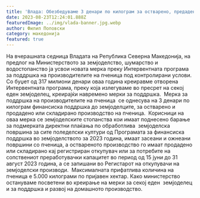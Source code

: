 ```yaml
---
title: 'Влада: Обезбедуваме 3 денари по килограм за остварено, предадено, или складирано производство на пченица - 23 АВГУСТ 2023'
date: 2023-08-23T12:24:01.888Z
featuredImage: ../img/vlada-banner.jpg.webp
author: Филип Поповски
category: македонија
featured: true
---
```

На вчерашната седница Владата на Република Северна Македонија, на предлог на Министерството за земјоделство, шумарство и водостопанство ја усвои новата мерка преку
Интервентната програма за поддршка на производителите на пченица под контролирани услови.
Со буџет од 317 милиони денари оваа година креиравме отворена Интервентната програма, преку која излегуваме во пресрет на секој еден земјоделец, креирајќи навремено мерки за поддршка. 
Мерка за поддршка на производителите на пченица  се однесува на 3 денари по килограм финансиска поддршка до земјоделците, за остварено и продадено или складирано производство на пченица. 
Корисници на оваа мерка се земјоделските стопанства кои имаат поднесено барање за подмерката директни плаќања по обработливa  земјоделска површина за сите поледелски култури од Програмата за финансиска поддршка во земјоделството за 2023 година, имаат засеани и ожнеани површини со пченица, а оствареното производство го имаат прoдадено или складирано кај регистриран откупувач или за потребите на сопствениот преработувачки капацитет во период од 15 јуни до 31 август 2023 година, а се запишани во Регистарот на откупувачи на земјоделски производи. 
Максималната прифатлива количина на пченица е 5.000 килограми по пријавен хектар.
Како министерство остануваме посветени во креирање на мерки за секој еден  земјоделец и за поддршка и развој на домашното производство.
 
